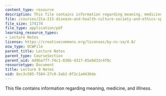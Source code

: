 ```yaml
---
content_type: resource
description: This file contains information regarding meaning, medicine, and iIllness.
file: /courses/21a-215-disease-and-health-culture-society-and-ethics-spring-2012/8ec3c505758427c02ab20f2c1a4436de_MIT21A_215S12_lecture_08.pdf
file_size: 174174
file_type: application/pdf
learning_resource_types:
- Lecture Notes
license: https://creativecommons.org/licenses/by-nc-sa/4.0/
ocw_type: OCWFile
parent_title: Lecture Notes
parent_type: CourseSection
parent_uid: 4d9ba7f7-74c1-836b-4317-05a9d33c4f8c
resourcetype: Document
title: Lecture 8 Notes
uid: 8ec3c505-7584-27c0-2ab2-0f2c1a4436de
---
```

This file contains information regarding meaning, medicine, and iIllness.